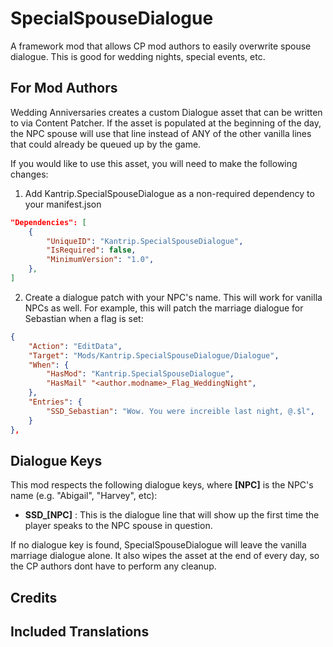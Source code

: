 # SpecialSpouseDialogue
A framework mod that allows CP mod authors to easily overwrite spouse dialogue. This is good for wedding nights, special events, etc.

## For Mod Authors
Wedding Anniversaries creates a custom Dialogue asset that can be written to via Content Patcher. If the asset is populated at the beginning of the day, the NPC spouse will use that line instead of ANY of the other vanilla lines that could already be queued up by the game.  

If you would like to use this asset, you will need to make the following changes:

1. Add Kantrip.SpecialSpouseDialogue as a non-required dependency to your manifest.json

```json
"Dependencies": [
    {
        "UniqueID": "Kantrip.SpecialSpouseDialogue",
        "IsRequired": false,
        "MinimumVersion": "1.0",
    },
]
```

2. Create a dialogue patch with your NPC's name. This will work for vanilla NPCs as well. For example, this will patch the marriage dialogue for Sebastian when a flag is set:

```json
{
    "Action": "EditData",
    "Target": "Mods/Kantrip.SpecialSpouseDialogue/Dialogue",
    "When": {
        "HasMod": "Kantrip.SpecialSpouseDialogue",
        "HasMail" "<author.modname>_Flag_WeddingNight",
    },
    "Entries": {
        "SSD_Sebastian": "Wow. You were increible last night, @.$l",
    }
},
```

## Dialogue Keys
This mod respects the following dialogue keys, where **[NPC]** is the NPC's name (e.g. "Abigail", "Harvey", etc):
* **SSD_[NPC]** : This is the dialogue line that will show up the first time the player speaks to the NPC spouse in question.

If no dialogue key is found, SpecialSpouseDialogue will leave the vanilla marriage dialogue alone. It also wipes the asset at the end of every day, so the CP authors dont have to perform any cleanup.

## Credits

## Included Translations
